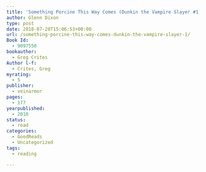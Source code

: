 ```yaml
---
title: 'Something Porcine This Way Comes (Dunkin the Vampire Slayer #1)'
author: Glenn Dixon
type: post
date: 2018-07-28T15:06:53+00:00
url: /something-porcine-this-way-comes-dunkin-the-vampire-slayer-1/
Book Id:
  - 9097550
bookauthor:
  - Greg Crites
Author l-f:
  - Crites, Greg
myrating:
  - 5
publisher:
  - veinarmor
pages:
  - 177
yearpublished:
  - 2010
status:
  - read
categories:
  - GoodReads
  - Uncategorized
tags:
  - reading

---
```

